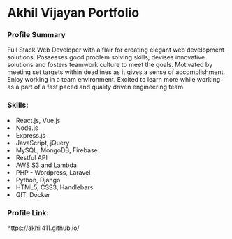 # Akhil Vijayan Portfolio
<h3>Profile Summary</h3>

<p> Full Stack Web Developer with a flair for creating elegant web development solutions. Possesses good problem solving skills, devises innovative solutions and fosters teamwork culture to meet the goals. Motivated by meeting set targets within deadlines as it gives a sense of accomplishment. Enjoy working in a team environment. Excited to learn more while working as a part of a fast paced and quality driven engineering team.</p>

<h3>Skills:</h3>
<li>React.js, Vue.js
<li>Node.js
<li>Express.js
<li>JavaScript, jQuery
<li>MySQL, MongoDB, Firebase
<li>Restful API
<li>AWS S3 and Lambda
<li>PHP - Wordpress, Laravel
<li>Python, Django
<li>HTML5, CSS3, Handlebars
<li>GIT, Docker

<h3>Profile Link: </h3> https://akhil411.github.io/
